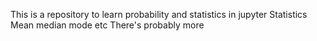 This is a repository to learn probability and statistics in jupyter
Statistics 
Mean median mode etc
There's probably more